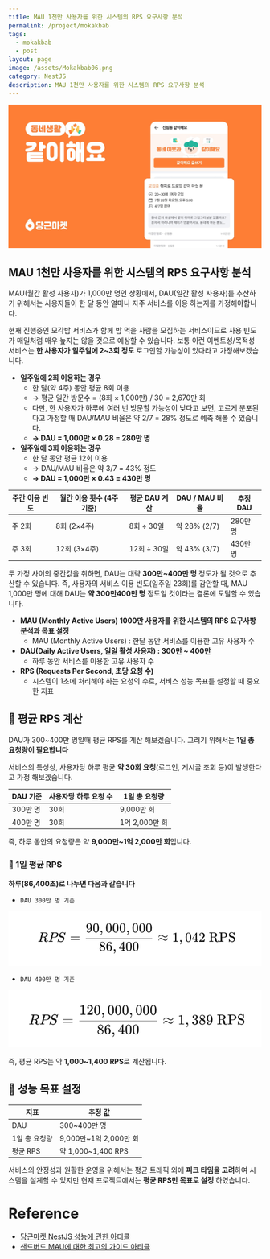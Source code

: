 ```yaml
---
title: MAU 1천만 사용자를 위한 시스템의 RPS 요구사항 분석
permalink: /project/mokakbab
tags:
  - mokakbab
  - post
layout: page
image: /assets/Mokakbab06.png
category: NestJS
description: MAU 1천만 사용자를 위한 시스템의 RPS 요구사항 분석
---
```


![](/assets/Mokakbab06.png)

## MAU 1천만 사용자를 위한 시스템의 RPS 요구사항 분석

MAU(월간 활성 사용자)가 1,000만 명인 상황에서, DAU(일간 활성 사용자)를 추산하기 위해서는 사용자들이 한 달 동안 얼마나 자주 서비스를 이용 하는지를 가정해야합니다.

현재 진행중인 모각밥 서비스가 함께 밥 먹을 사람을 모집하는 서비스이므로 사용 빈도가 매일처럼 매우 높지는 않을 것으로 예상할 수 있습니다. 보통 이런 이벤트성/목적성 서비스는 **한 사용자가 일주일에 2~3회 정도** 로그인할 가능성이 있다라고 가정해보겠습니다.

- **일주일에 2회 이용하는 경우** 
	- 한 달(약 4주) 동안 평균 8회 이용
	- → 평균 일간 방문수 = (8회 × 1,000만) / 30 = 2,670만 회
	- 다만, 한 사용자가 하루에 여러 번 방문할 가능성이 낮다고 보면, 고르게 분포된다고 가정할 때 DAU/MAU 비율은 약 2/7 = 28% 정도로 예측 해볼 수 있습니다.
	- **→ DAU = 1,000만 × 0.28 = 280만 명**  
- **일주일에 3회 이용하는 경우** 
	- 한 달 동안 평균 12회 이용
	- → DAU/MAU 비율은 약 3/7 = 43% 정도
	- **→ DAU = 1,000만 × 0.43 = 430만 명** 

| 주간 이용 빈도 | 월간 이용 횟수 (4주 기준) | 평균 DAU 계산 | DAU / MAU 비율 | 추정 DAU |
| -------- | ---------------- | --------- | ------------ | ------ |
| 주 2회     | 8회 (2×4주)        | 8회 ÷ 30일  | 약 28% (2/7)  | 280만 명 |
| 주 3회     | 12회 (3×4주)       | 12회 ÷ 30일 | 약 43% (3/7)  | 430만 명 |

두 가정 사이의 중간값을 취하면, DAU는 대략 **300만~400만 명** 정도가 될 것으로 추산할 수 있습니다. 즉, 사용자의 서비스 이용 빈도(일주일 23회)를 감안할 때, MAU 1,000만 명에 대해 DAU는 **약 300만400만 명** 정도일 것이라는 결론에 도달할 수 있습니다.

- **MAU (Monthly Active Users) 1000만 사용자를 위한 시스템의 RPS 요구사항 분석과 목표 설정**
    - MAU (Monthly Active Users) : 한달 동안 서비스를 이용한 고유 사용자 수
- **DAU(Daily Active Users, 일일 활성 사용자) : 300만 ~ 400만** 
	- 하루 동안 서비스를 이용한 고유 사용자 수
- **RPS (Requests Per Second, 초당 요청 수)** 
	- 시스템이 1초에 처리해야 하는 요청의 수로, 서비스 성능 목표를 설정할 때 중요한 지표

## 📌 평균 RPS 계산

DAU가 300~400만 명일때 평균 RPS를 계산 해보겠습니다. 그러기 위해서는 **1일 총 요청량이 필요합니다** 

서비스의 특성상, 사용자당 하루 평균 **약 30회 요청**(로그인, 게시글 조회 등)이 발생한다고 가정 해보겠습니다.


| DAU 기준 | 사용자당 하루 요청 수 | 1일 총 요청량 |
|----------|-----------------------|---------------|
| 300만 명 | 30회                  | 9,000만 회    |
| 400만 명 | 30회                  | 1억 2,000만 회 |

즉, 하루 동안의 요청량은 약 **9,000만~1억 2,000만 회**입니다.

### 📌 1일 평균 RPS

**하루(86,400초)로 나누면 다음과 같습니다** 

- `DAU 300만 명 기준`

![](/assets/Mokakbab05.png)


- `DAU 400만 명 기준`

![](/assets/Mokakbab04.png)

즉, 평균 RPS는 약 **1,000~1,400 RPS**로 계산됩니다.

## 🎯 성능 목표 설정

| 지표           | 추정 값                       |
| ------------ | -------------------------- |
| DAU          | 300~400만 명                 |
| 1일 총 요청량     | 9,000만~1억 2,000만 회         |
| 평균 RPS       | 약 1,000~1,400 RPS          |

서비스의 안정성과 원활한 운영을 위해서는 평균 트래픽 외에 **피크 타임을 고려**하여 시스템을 설계할 수 있지만 현재 프로젝트에서는 **평균 RPS만 목표로 설정** 하였습니다.

# Reference

- [당근마켓 NestJS 성능에 관한 아티클](https://medium.com/daangn/typescript%EB%A5%BC-%ED%99%9C%EC%9A%A9%ED%95%9C-%EC%84%9C%EB%B9%84%EC%8A%A4%EA%B0%9C%EB%B0%9C-73877a741dbc) 
- [샌드버드 MAU에 대한 최고의 가이드 아티클](https://sendbird.com/ko/blog/monthly-active-users-mau?utm_source=chatgpt.com) 
